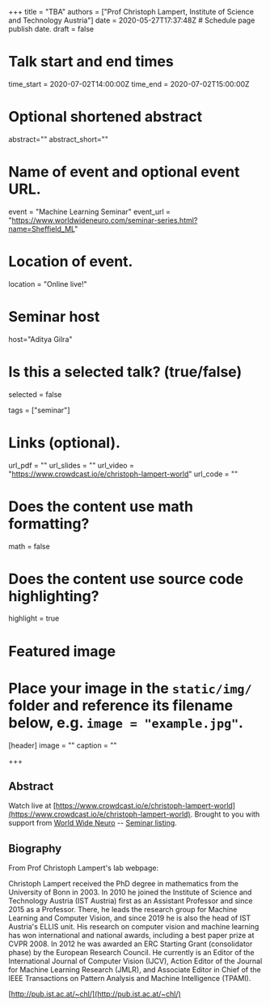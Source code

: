+++
title = "TBA"
authors = ["Prof Christoph Lampert, Institute of Science and Technology Austria"]
date = 2020-05-27T17:37:48Z  # Schedule page publish date.
draft = false

# Talk start and end times
time_start = 2020-07-02T14:00:00Z
time_end = 2020-07-02T15:00:00Z

# Optional shortened abstract
abstract=""
abstract_short=""

# Name of event and optional event URL.
event = "Machine Learning Seminar"
event_url = "https://www.worldwideneuro.com/seminar-series.html?name=Sheffield_ML"

# Location of event.
location = "Online live!"

# Seminar host
host="Aditya Gilra"

# Is this a selected talk? (true/false)
selected = false

tags = ["seminar"]

# Links (optional).
url_pdf = ""
url_slides = ""
url_video = "https://www.crowdcast.io/e/christoph-lampert-world"
url_code = ""

# Does the content use math formatting?
math = false

# Does the content use source code highlighting?
highlight = true

# Featured image
# Place your image in the `static/img/` folder and reference its filename below, e.g. `image = "example.jpg"`.
[header]
image = ""
caption = ""

+++

## Abstract

Watch live at [https://www.crowdcast.io/e/christoph-lampert-world](https://www.crowdcast.io/e/christoph-lampert-world).
Brought to you with support from [World Wide Neuro](https://www.worldwideneuro.com) -- [Seminar listing](https://www.worldwideneuro.com/seminar-series.html?name=Sheffield_ML).
    
## Biography

From Prof Christoph Lampert's lab webpage:  
  
Christoph Lampert received the PhD degree in mathematics from the University of Bonn in 2003. In 2010 he joined the Institute of Science and Technology Austria (IST Austria) first as an Assistant Professor and since 2015 as a Professor. There, he leads the research group for Machine Learning and Computer Vision, and since 2019 he is also the head of IST Austria's ELLIS unit. His research on computer vision and machine learning has won international and national awards, including a best paper prize at CVPR 2008. In 2012 he was awarded an ERC Starting Grant (consolidator phase) by the European Research Council. He currently is an Editor of the International Journal of Computer Vision (IJCV), Action Editor of the Journal for Machine Learning Research (JMLR), and Associate Editor in Chief of the IEEE Transactions on Pattern Analysis and Machine Intelligence (TPAMI).  
    
[http://pub.ist.ac.at/~chl/](http://pub.ist.ac.at/~chl/)  

